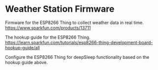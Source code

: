 # Weather Station Firmware

Firmware for the ESP8266 Thing to collect weather data in real time.
https://www.sparkfun.com/products/13711

The hookup guide for the ESP8266 Thing.
https://learn.sparkfun.com/tutorials/esp8266-thing-development-board-hookup-guide/all

Configure the ESP8266 Thing for deepSleep functionality based on the hookup guide above.
